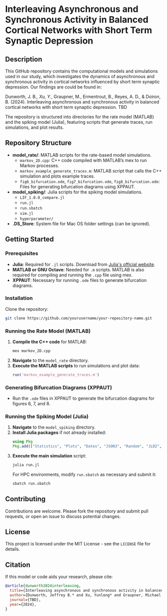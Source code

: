 # Interleaving Asynchronous and Synchronous Activity in Balanced Cortical Networks with Short Term Synaptic Depression

## Description
This GitHub repository contains the computational models and simulations used in our study, which investigates the dynamics of asynchronous and synchronous activity in cortical networks influenced by short term synaptic depression. Our findings are could be found in:

Dunworth, J. B.*, Xu, Y.*, Graupner, M., Ermentrout, B., Reyes, A. D., & Doiron, B. (2024). Interleaving asynchronous and synchronous activity in balanced cortical networks with short term synaptic depression. TBD

The repository is structured into directories for the rate model (MATLAB) and the spiking model (Julia), featuring scripts that generate traces, run simulations, and plot results.

## Repository Structure
- **model_rate/**: MATLAB scripts for the rate-based model simulations.
  - `markov_2D.cpp`: C++ code compiled with MATLAB’s mex to run Markov processes.
  - `markov_example_generate_traces.m`: MATLAB script that calls the C++ simulation and plots example traces.
  - `fig6_bifurcation.ode`, `fig7_bifurcation.ode`, `fig8_bifurcation.ode`: Files for generating bifurcation diagrams using XPPAUT.
- **model_spiking/**: Julia scripts for the spiking model simulations.
  - `LIF_1.0.0_compare.jl`
  - `run.jl`
  - `run.sbatch`
  - `sim.jl`
  - `hyperparameter/`
- **.DS_Store**: System file for Mac OS folder settings (can be ignored).

## Getting Started

### Prerequisites
- **Julia**: Required for `.jl` scripts. Download from [Julia's official website](https://julialang.org/downloads/).
- **MATLAB or GNU Octave**: Needed for `.m` scripts. MATLAB is also required for compiling and running the `.cpp` file using mex.
- **XPPAUT**: Necessary for running `.ode` files to generate bifurcation diagrams.

### Installation
Clone the repository:
```bash
git clone https://github.com/yourusername/your-repository-name.git
```

### Running the Rate Model (MATLAB)
1. **Compile the C++ code** for MATLAB:
   ```bash
   mex markov_2D.cpp
   ```
2. **Navigate** to the `model_rate` directory.
3. **Execute the MATLAB scripts** to run simulations and plot data:
   ```matlab
   run('markov_example_generate_traces.m')
   ```

### Generating Bifurcation Diagrams (XPPAUT)
- Run the `.ode` files in XPPAUT to generate the bifurcation diagrams for figures 6, 7, and 8.

### Running the Spiking Model (Julia)
1. **Navigate** to the `model_spiking` directory.
2. **Install Julia packages** if not already installed:
   ```julia
   using Pkg
   Pkg.add(["Statistics", "Plots", "Dates", "JSON3", "Random", "JLD2", "Distributed", "SharedArrays", "Measures", "Distributions"])
   ```
3. **Execute the main simulation** script:
   ```bash
   julia run.jl
   ```
   For HPC environments, modify `run.sbatch` as necessary and submit it:
   ```bash
   sbatch run.sbatch
   ```

## Contributing
Contributions are welcome. Please fork the repository and submit pull requests, or open an issue to discuss potential changes.

## License
This project is licensed under the MIT License - see the `LICENSE` file for details.

## Citation
If this model or code aids your research, please cite:
```bibtex
@article{dunworth2024interleaving,
  title={Interleaving asynchronous and synchronous activity in balanced cortical networks with short term synaptic depression},
  author={Dunworth, Jeffrey B.* and Xu, Yunlong* and Graupner, Michael and Ermentrout, Bard and Reyes, Alex D. and Doiron, Brent},
  journal={TBD},
  year={2024},
}
```
